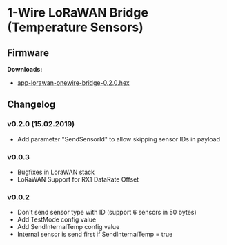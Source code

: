 # 1-Wire LoRaWAN Bridge (Temperature Sensors)

## Firmware

**Downloads:**

* [app-lorawan-onewire-bridge-0.2.0.hex](firmware/app-lorawan-onewire-bridge-0.2.0.hex)

## Changelog

### v0.2.0 (15.02.2019)
* Add parameter "SendSensorId" to allow skipping sensor IDs in payload

### v0.0.3
* Bugfixes in LoraWAN stack
* LoRaWAN Support for RX1 DataRate Offset

### v0.0.2
* Don't send sensor type with ID (support 6 sensors in 50 bytes)
* Add TestMode config value
* Add SendInternalTemp config value
* Internal sensor is send first if SendInternalTemp = true